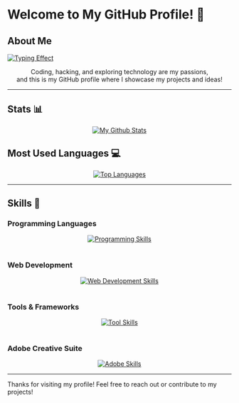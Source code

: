 # Welcome to My GitHub Profile! 👋

## About Me
<p align="start">
  <a href="https://git.io/typing-svg">
    <img src="https://readme-typing-svg.demolab.com?font=Jetbrains+Mono&weight=600&letterSpacing=mono&pause=1000&multiline=true&repeat=false&width=600&lines=Welcome+to+my+GitHub+Profile!;I+am+poxel69;Full+Stack+Developer+and+Tech+Enthusiast." alt="Typing Effect" />
  </a>
</p>
<p align="center">
Coding, hacking, and exploring technology are my passions,</br> and this is my GitHub profile where I showcase my projects and ideas!
</p>

---

## Stats 📊

<p align="center">
  <a href="https://github.com/anuraghazra/github-readme-stats">
    <img src="https://github-readme-stats.vercel.app/api?username=PoXel69&show_icons=true&theme=catppuccin_mocha" alt="My Github Stats" />
  </a>
</p>

## Most Used Languages 💻

<p align="center">
  <a href="https://github.com/anuraghazra/github-readme-stats">
    <img src="https://github-readme-stats.vercel.app/api/top-langs?username=PoXel69&show_icons=true&layout=compact&theme=catppuccin_mocha&hide=shell" alt="Top Languages" />
  </a>
</p>

---

## Skills 🚀

### Programming Languages
<div align="center">
  <a href="https://skillicons.dev">
    <img src="https://skillicons.dev/icons?i=java,c,python,go,lua,kotlin,bash" alt="Programming Skills" />
  </a>
</div>
<br>

### Web Development
<div align="center">
  <a href="https://skillicons.dev">
    <img src="https://skillicons.dev/icons?i=html,css,tailwind,js,ts" alt="Web Development Skills" />
  </a>
</div>
<br>

### Tools & Frameworks
<div align="center">
  <a href="https://skillicons.dev">
    <img src="https://skillicons.dev/icons?i=neovim,arch,linux,git,github,idea" alt="Tool Skills" />
  </a>
</div>
<br>

### Adobe Creative Suite
<div align="center">
  <a href="https://skillicons.dev">
    <img src="https://skillicons.dev/icons?i=ae,ps,pr,ai" alt="Adobe Skills" />
  </a>
</div>

---

Thanks for visiting my profile! Feel free to reach out or contribute to my projects!

